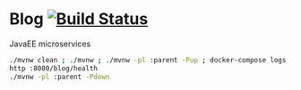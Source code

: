 # Blog [![Build Status](https://travis-ci.org/daggerok/java-ee-microservices.svg?branch=master)](https://travis-ci.org/daggerok/java-ee-microservices)
JavaEE microservices

```bash
./mvnw clean ; ./mvnw ; ./mvnw -pl :parent -Pup ; docker-compose logs -ft
http :8080/blog/health
./mvnw -pl :parent -Pdown
```
